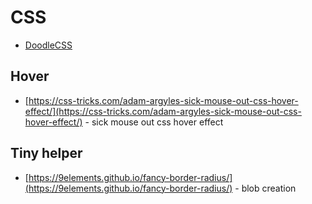 # CSS

- [DoodleCSS](https://chr15m.github.io/DoodleCSS)

## Hover

- [https://css-tricks.com/adam-argyles-sick-mouse-out-css-hover-effect/](https://css-tricks.com/adam-argyles-sick-mouse-out-css-hover-effect/) - sick mouse out css hover effect

## Tiny helper

- [https://9elements.github.io/fancy-border-radius/](https://9elements.github.io/fancy-border-radius/) - blob creation